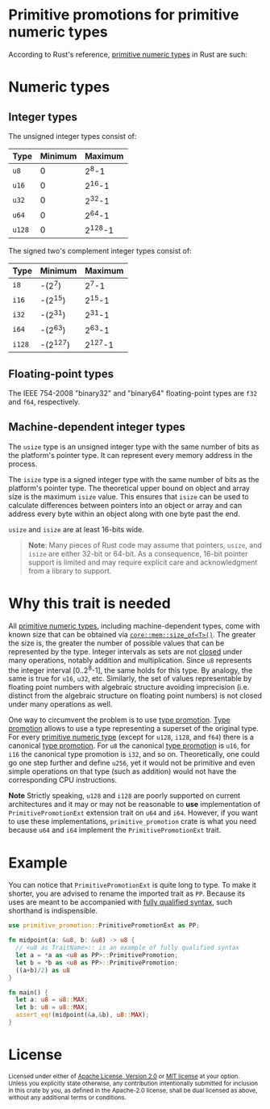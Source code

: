 # Primitive promotions for primitive numeric types

According to Rust's reference, [primitive numeric types][primitive numeric type] in Rust are such:

# Numeric types

## Integer types

The unsigned integer types consist of:

Type   | Minimum | Maximum
-------|---------|-------------------
`u8`   | 0       | 2<sup>8</sup>-1
`u16`  | 0       | 2<sup>16</sup>-1
`u32`  | 0       | 2<sup>32</sup>-1
`u64`  | 0       | 2<sup>64</sup>-1
`u128` | 0       | 2<sup>128</sup>-1

The signed two's complement integer types consist of:

Type   | Minimum            | Maximum
-------|--------------------|-------------------
`i8`   | -(2<sup>7</sup>)   | 2<sup>7</sup>-1
`i16`  | -(2<sup>15</sup>)  | 2<sup>15</sup>-1
`i32`  | -(2<sup>31</sup>)  | 2<sup>31</sup>-1
`i64`  | -(2<sup>63</sup>)  | 2<sup>63</sup>-1
`i128` | -(2<sup>127</sup>) | 2<sup>127</sup>-1


## Floating-point types

The IEEE 754-2008 "binary32" and "binary64" floating-point types are `f32` and
`f64`, respectively.

## Machine-dependent integer types

The `usize` type is an unsigned integer type with the same number of bits as the
platform's pointer type. It can represent every memory address in the process.

The `isize` type is a signed integer type with the same number of bits as the
platform's pointer type. The theoretical upper bound on object and array size
is the maximum `isize` value. This ensures that `isize` can be used to calculate
differences between pointers into an object or array and can address every byte
within an object along with one byte past the end.

`usize` and `isize` are at least 16-bits wide.

> **Note**: Many pieces of Rust code may assume that pointers, `usize`, and
> `isize` are either 32-bit or 64-bit. As a consequence, 16-bit
> pointer support is limited and may require explicit care and acknowledgment
> from a library to support.

# Why this trait is needed

All [primitive numeric types][primitive numeric type], including machine-dependent types, come with known size that can be obtained via [`core::mem::size_of<T>()`][core::mem::size_of]. The greater the size is, the greater the number of possible values that can be represented by the type. Integer intervals as sets are not [closed](https://en.wikipedia.org/wiki/Closure_(mathematics)) under many operations, notably addition and multiplication. Since `u8` represents the integer interval \[0..2<sup>8</sup>-1\], the same holds for this type. By analogy, the same is true for `u16`, `u32`, etc. Similarly, the set of values representable by floating point numbers with algebraic structure avoiding imprecision (i.e. distinct from the algebraic structure on floating point numbers) is not closed under many operations as well.

One way to circumvent the problem is to use [type promotion]. [Type promotion][type promotion] allows to use a type representing a superset of the original type. For every [primitive numeric type] (except for `u128`, `i128`, and `f64`) there is a canonical [type promotion]. For `u8` the canonical [type promotion] is `u16`, for `i16` the canonical type promotion is `i32`, and so on. Theoretically, one could go one step further and define `u256`, yet it would not be primitive and even simple operations on that type (such as addition) would not have the corresponding CPU instructions.

**Note** Strictly speaking, `u128` and `i128` are poorly supported on current architectures and it may or may not be reasonable to **use** implementation of `PrimitivePromotionExt` extension trait on `u64` and `i64`. However, if you want to use these implementations, `primitive_promotion` crate is what you need because `u64` and `i64` implement the `PrimitivePromotionExt` trait.

# Example

You can notice that `PrimitivePromotionExt` is quite long to type. To make it shorter, you are advised to rename the imported trait as `PP`. Because its uses are meant to be accompanied with [fully qualified syntax](https://doc.rust-lang.org/book/ch19-03-advanced-traits.html#fully-qualified-syntax-for-disambiguation-calling-methods-with-the-same-name), such shorthand is indispensible.

```rust
use primitive_promotion::PrimitivePromotionExt as PP;

fn midpoint(a: &u8, b: &u8) -> u8 {
  // <u8 as TraitName>:: is an example of fully qualified syntax
  let a = *a as <u8 as PP>::PrimitivePromotion;
  let b = *b as <u8 as PP>::PrimitivePromotion;
  ((a+b)/2) as u8
}

fn main() {
  let a: u8 = u8::MAX;
  let b: u8 = u8::MAX;
  assert_eq!(midpoint(&a,&b), u8::MAX);
}
```

# License

<sup>
Licensed under either of <a href="LICENSE-APACHE">Apache License, Version
2.0</a> or <a href="LICENSE-MIT">MIT license</a> at your option.
</sup>

<br>

<sub>
Unless you explicitly state otherwise, any contribution intentionally submitted
for inclusion in this crate by you, as defined in the Apache-2.0 license, shall
be dual licensed as above, without any additional terms or conditions.
</sub>

[primitive numeric type]: https://doc.rust-lang.org/reference/types/numeric.html
[core::mem::size_of]: https://doc.rust-lang.org/stable/core/mem/fn.size_of.html
[type promotion]: https://en.wikipedia.org/wiki/Type_conversion#Type_promotion